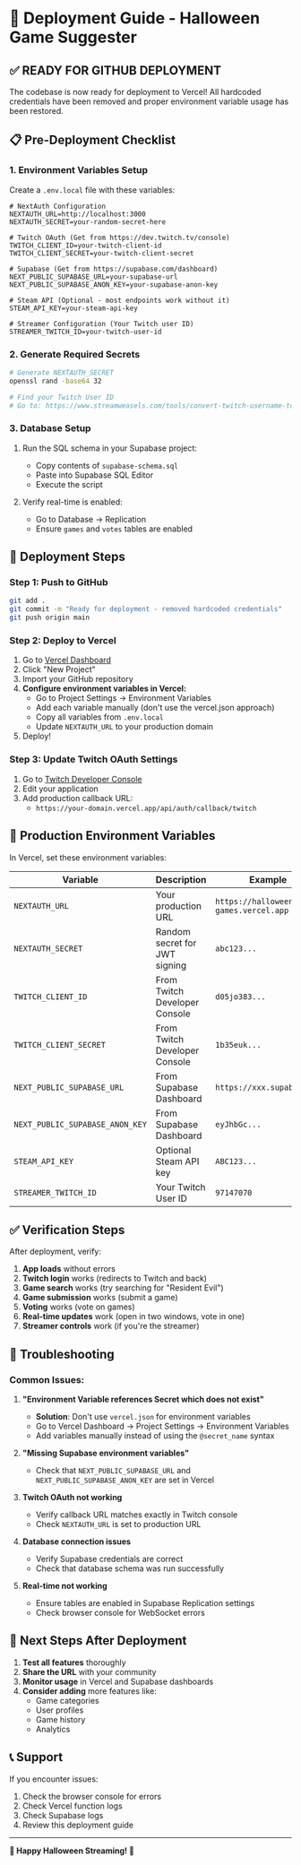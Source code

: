 # 🚀 Deployment Guide - Halloween Game Suggester

## ✅ **READY FOR GITHUB DEPLOYMENT**

The codebase is now ready for deployment to Vercel! All hardcoded credentials have been removed and proper environment variable usage has been restored.

## 📋 **Pre-Deployment Checklist**

### 1. **Environment Variables Setup**

Create a `.env.local` file with these variables:

```env
# NextAuth Configuration
NEXTAUTH_URL=http://localhost:3000
NEXTAUTH_SECRET=your-random-secret-here

# Twitch OAuth (Get from https://dev.twitch.tv/console)
TWITCH_CLIENT_ID=your-twitch-client-id
TWITCH_CLIENT_SECRET=your-twitch-client-secret

# Supabase (Get from https://supabase.com/dashboard)
NEXT_PUBLIC_SUPABASE_URL=your-supabase-url
NEXT_PUBLIC_SUPABASE_ANON_KEY=your-supabase-anon-key

# Steam API (Optional - most endpoints work without it)
STEAM_API_KEY=your-steam-api-key

# Streamer Configuration (Your Twitch user ID)
STREAMER_TWITCH_ID=your-twitch-user-id
```

### 2. **Generate Required Secrets**

```bash
# Generate NEXTAUTH_SECRET
openssl rand -base64 32

# Find your Twitch User ID
# Go to: https://www.streamweasels.com/tools/convert-twitch-username-to-user-id/
```

### 3. **Database Setup**

1. Run the SQL schema in your Supabase project:
   - Copy contents of `supabase-schema.sql`
   - Paste into Supabase SQL Editor
   - Execute the script

2. Verify real-time is enabled:
   - Go to Database → Replication
   - Ensure `games` and `votes` tables are enabled

## 🚀 **Deployment Steps**

### Step 1: Push to GitHub

```bash
git add .
git commit -m "Ready for deployment - removed hardcoded credentials"
git push origin main
```

### Step 2: Deploy to Vercel

1. Go to [Vercel Dashboard](https://vercel.com/dashboard)
2. Click "New Project"
3. Import your GitHub repository
4. **Configure environment variables in Vercel:**
   - Go to Project Settings → Environment Variables
   - Add each variable manually (don't use the vercel.json approach)
   - Copy all variables from `.env.local`
   - Update `NEXTAUTH_URL` to your production domain
5. Deploy!

### Step 3: Update Twitch OAuth Settings

1. Go to [Twitch Developer Console](https://dev.twitch.tv/console)
2. Edit your application
3. Add production callback URL:
   - `https://your-domain.vercel.app/api/auth/callback/twitch`

## 🔧 **Production Environment Variables**

In Vercel, set these environment variables:

| Variable | Description | Example |
|----------|-------------|---------|
| `NEXTAUTH_URL` | Your production URL | `https://halloween-games.vercel.app` |
| `NEXTAUTH_SECRET` | Random secret for JWT signing | `abc123...` |
| `TWITCH_CLIENT_ID` | From Twitch Developer Console | `d05jo383...` |
| `TWITCH_CLIENT_SECRET` | From Twitch Developer Console | `1b35euk...` |
| `NEXT_PUBLIC_SUPABASE_URL` | From Supabase Dashboard | `https://xxx.supabase.co` |
| `NEXT_PUBLIC_SUPABASE_ANON_KEY` | From Supabase Dashboard | `eyJhbGc...` |
| `STEAM_API_KEY` | Optional Steam API key | `ABC123...` |
| `STREAMER_TWITCH_ID` | Your Twitch User ID | `97147070` |

## ✅ **Verification Steps**

After deployment, verify:

1. **App loads** without errors
2. **Twitch login** works (redirects to Twitch and back)
3. **Game search** works (try searching for "Resident Evil")
4. **Game submission** works (submit a game)
5. **Voting** works (vote on games)
6. **Real-time updates** work (open in two windows, vote in one)
7. **Streamer controls** work (if you're the streamer)

## 🐛 **Troubleshooting**

### Common Issues:

1. **"Environment Variable references Secret which does not exist"**
   - **Solution**: Don't use `vercel.json` for environment variables
   - Go to Vercel Dashboard → Project Settings → Environment Variables
   - Add variables manually instead of using the `@secret_name` syntax

2. **"Missing Supabase environment variables"**
   - Check that `NEXT_PUBLIC_SUPABASE_URL` and `NEXT_PUBLIC_SUPABASE_ANON_KEY` are set in Vercel

3. **Twitch OAuth not working**
   - Verify callback URL matches exactly in Twitch console
   - Check `NEXTAUTH_URL` is set to production URL

4. **Database connection issues**
   - Verify Supabase credentials are correct
   - Check that database schema was run successfully

5. **Real-time not working**
   - Ensure tables are enabled in Supabase Replication settings
   - Check browser console for WebSocket errors

## 🎯 **Next Steps After Deployment**

1. **Test all features** thoroughly
2. **Share the URL** with your community
3. **Monitor usage** in Vercel and Supabase dashboards
4. **Consider adding** more features like:
   - Game categories
   - User profiles
   - Game history
   - Analytics

## 📞 **Support**

If you encounter issues:
1. Check the browser console for errors
2. Check Vercel function logs
3. Check Supabase logs
4. Review this deployment guide

---

**🎃 Happy Halloween Streaming! 👻**
